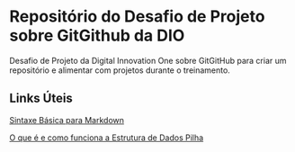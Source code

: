 # Repositório do Desafio de Projeto sobre GitGithub da DIO
Desafio de Projeto da Digital Innovation One sobre GitGitHub para criar um repositório e alimentar com projetos durante o treinamento.

## Links Úteis 

[Sintaxe Básica para Markdown](httpsmarkdown.net.brsintaxe-basica)

[O que é e como funciona a Estrutura de Dados Pilha](https://www.treinaweb.com.br/blog/o-que-e-e-como-funciona-a-estrutura-de-dados-pilha)

